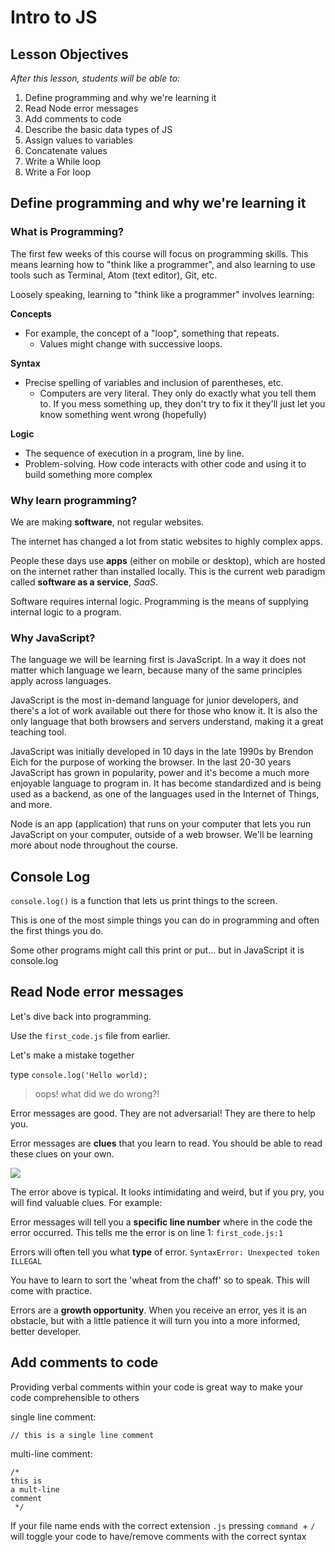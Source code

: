 # Intro to JS

## Lesson Objectives

_After this lesson, students will be able to:_

1. Define programming and why we're learning it
1. Read Node error messages
1. Add comments to code
1. Describe the basic data types of JS
1. Assign values to variables
1. Concatenate values
1. Write a While loop
1. Write a For loop

## Define programming and why we're learning it

### What is Programming?

The first few weeks of this course will focus on programming skills. This means learning how to "think like a programmer", and also learning to use tools such as Terminal, Atom (text editor), Git, etc.

Loosely speaking, learning to "think like a programmer" involves learning:

**Concepts**

* For example, the concept of a "loop", something that repeats.
	* Values might change with successive loops.

**Syntax**

* Precise spelling of variables and inclusion of parentheses, etc.
	* Computers are very literal. They only do exactly what you tell them to.  If you mess something up, they don't try to fix it they'll just let you know something went wrong (hopefully)

**Logic**

* The sequence of execution in a program, line by line.
* Problem-solving. How code interacts with other code and using it to build something more complex

### Why learn programming?

We are making **software**, not regular websites.

The internet has changed a lot from static websites to highly complex apps.

People these days use **apps** (either on mobile or desktop), which are hosted on the internet rather than installed locally. This is the current web paradigm called **software as a service**, _SaaS_.

Software requires internal logic. Programming is the means of supplying internal logic to a program.

### Why JavaScript?

The language we will be learning first is JavaScript. In a way it does not matter which language we learn, because many of the same principles apply across languages.

JavaScript is the most in-demand language for junior developers, and there's a lot of work available out there for those who know it.  It is also the only language that both browsers and servers understand, making it a great teaching tool.

JavaScript was initially developed in 10 days in the late 1990s by Brendon Eich for the purpose of working the browser. In the last 20-30 years JavaScript has grown in popularity, power and it's become a much more enjoyable language to program in. It has become standardized and is being used as a backend, as one of the languages used in the Internet of Things, and more.

Node is an app (application) that runs on your computer that lets you run JavaScript on your computer, outside of a web browser. We'll be learning more about node throughout the course.

## Console Log
`console.log()` is a function that lets us print things to the screen.

This is one of the most simple things you can do in programming and often the first things you do.

Some other programs might call this print or put... but in JavaScript it is console.log

## Read Node error messages

Let's dive back into programming.

Use the `first_code.js` file from earlier.

Let's make a mistake together

type
`console.log('Hello world);`
> oops! what did we do wrong?!

Error messages are good. They are not adversarial! They are there to help you.

Error messages are **clues** that you learn to read. You should be able to read these clues on your own.

![](https://i.imgur.com/HjquPtu.png)

The error above is typical. It looks intimidating and weird, but if you pry, you will find valuable clues. For example:

Error messages will tell you a **specific line number** where in the code the error occurred. This tells me the error is on line 1: `first_code.js:1`

Errors will often tell you what **type** of error. `SyntaxError: Unexpected token ILLEGAL`

You have to learn to sort the 'wheat from the chaff' so to speak. This will come with practice.

Errors are a **growth opportunity**. When you receive an error, yes it is an obstacle, but with a little patience it will turn you into a more informed, better developer.

## Add comments to code

Providing verbal comments within your code is great way to make your code comprehensible to others

single line comment:

```
// this is a single line comment
```

multi-line comment:

```
/*
this is
a mult-line
comment
 */
```

If your file name ends with the correct extension `.js` pressing `command `+ `/` will toggle your code to have/remove comments with the correct syntax
